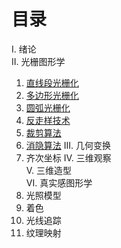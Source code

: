 # 目录
I. 绪论  
II. 光栅图形学  
  1. [直线段光栅化](光栅图形学/1.直线段光栅化.md)
  2. [多边形光栅化](光栅图形学/2.多边形光栅化.md)
  3. [圆弧光栅化](光栅图形学/3.圆弧光栅化.md)
  4. [反走样技术](光栅图形学/4.反走样技术.md)
  5. [裁剪算法](光栅图形学/5.裁剪算法.md)
  6. [消隐算法](光栅图形学/6.消隐算法.md)
III. 几何变换  
  1. 齐次坐标
IV. 三维观察  
V. 三维造型  
VI. 真实感图形学  
  1. 光照模型
  2. 着色
  3. 光线追踪
  4. 纹理映射


